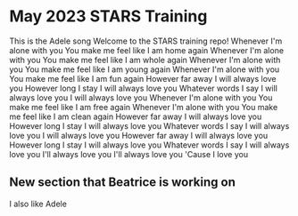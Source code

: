 # May 2023 STARS Training
This is the Adele song 
Welcome to the STARS training repo!
Whenever I'm alone with you
You make me feel like I am home again
Whenever I'm alone with you
You make me feel like I am whole again
Whenever I'm alone with you
You make me feel like I am young again
Whenever I'm alone with you
You make me feel like I am fun again
However far away
I will always love you
However long I stay
I will always love you
Whatever words I say
I will always love you
I will always love you
Whenever I'm alone with you
You make me feel like I am free again
Whenever I'm alone with you
You make me feel like I am clean again
However far away
I will always love you
However long I stay
I will always love you
Whatever words I say
I will always love you
I will always love you
However far away
I will always love you
However long I stay
I will always love you
Whatever words I say
I will always love you
I'll always love you
I'll always love you
'Cause I love you


## New section that Beatrice is working on

I also like Adele